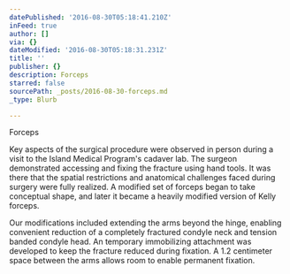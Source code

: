 ```yaml
---
datePublished: '2016-08-30T05:18:41.210Z'
inFeed: true
author: []
via: {}
dateModified: '2016-08-30T05:18:31.231Z'
title: ''
publisher: {}
description: Forceps
starred: false
sourcePath: _posts/2016-08-30-forceps.md
_type: Blurb

---
```

Forceps

Key aspects of the surgical procedure were observed in person during a visit to the Island Medical Program's cadaver lab. The surgeon demonstrated accessing and fixing the fracture using hand tools. It was there that the spatial restrictions and anatomical challenges faced during surgery were fully realized. A modified set of forceps began to take conceptual shape, and later it became a heavily modified version of Kelly forceps.

Our modifications included extending the arms beyond the hinge, enabling convenient reduction of a completely fractured condyle neck and tension banded condyle head. An temporary immobilizing attachment was developed to keep the fracture reduced during fixation. A 1.2 centimeter space between the arms allows room to ​enable permanent fixation.